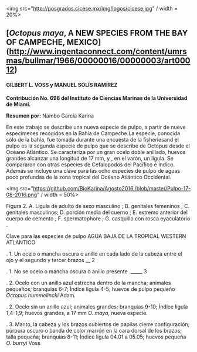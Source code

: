 <img src="http://posgrados.cicese.mx/img/logos/cicese.jpg" / width = 20%>

## [*Octopus maya*, A NEW SPECIES FROM THE BAY OF CAMPECHE, MEXICO] (http://www.ingentaconnect.com/content/umrsmas/bullmar/1966/00000016/00000003/art00012)
#### GILBERT L. VOSS y MANUEL SOLÍS RAMÍREZ 

**Contribución No. 698 del Instituto de Ciencias Marinas de la Universidad de Miami.**

**Resumen por:** Nambo García Karina

En este trabajo se describe una nueva especie de pulpo, a partir de nueve especímenes recogidos en la Bahía de Campeche.La especie, conocida sólo de la bahía, fue tomada durante una encuesta de la fisheriesand el pulpo es la segunda especie de pulpo que se describe de Octopus desde el Océano Atlántico. Se caracteriza por un gran ocelo doble anillado, huevos grandes alcanzar una longitud de 17 mm, y , en el varón, un ligula. Se compararon con otras especies de Cefalopodos del Pacífico e Índico. Además se incluye una clave para las ocho especies de pulpo de aguas poco profundas de la zona tropical del Océano Atlántico Occidental.

<img src="https://github.com/BioKarina/Agosto2016./blob/master/Pulpo-17-08-2016.png" / width = 50%>



Figura 2. A. Ligula de adulto de sexo masculino ; B. genitales femeninos ; C. genitales masculinos; D. porción media del cuerno ; E. extremo anterior del cuerpo de cemento ; F. spermatophore ; G. casquillo con rosca eyaculatorio .


Clave para las especies de pulpo AGUA BAJA DE LA TROPICAL WESTERN ATLANTICO

. 1. Un ocelo o mancha oscura o anillo en cada lado de la cabeza entre el ojo y el segundo y tercer brazos __ 2

. 1. No se ocelo o mancha oscura o anillo presente ._____ 3

. 2. Ocelo con un anillo azul estrecha dentro de la mancha; animales pequeños; branquias 6-7; Índice ligula 4-5; huevos de pulpo pequeño *Octopus hummelincki* Adam.

. 2. Ocelo sin un anillo azul; animales grandes; branquias 9-10; Índice ligula 1,4-1,9; huevos grandes, a 17 mm *O. maya*, nueva especie.

. 3. Manto, la cabeza y los brazos cubiertos de papilas cierre configuración; púrpura oscuro o banda de color marrón en la cara dorsal de los brazos; talla pequeña; branquias 8-11; Índice ligula 04.01 a 05.05; huevos pequeña *O. burryi* Voss
